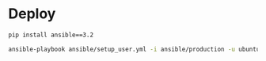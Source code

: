 # Deploy

```bash
pip install ansible==3.2
```

```bash
ansible-playbook ansible/setup_user.yml -i ansible/production -u ubuntu --vault-password-file local_secret.txt --private-key local_ssh.pem
```
